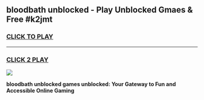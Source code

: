 
## bloodbath unblocked - Play Unblocked Gmaes & Free #k2jmt
<h3>
<a href="https://news.freeplayer.one?title=bloodbath_unblocked&ref=26F">CLICK TO PLAY</a></h3>
<hr>

<h3>
<a href="https://news.freeplayer.one?title=bloodbath_unblocked&ref=26F">CLICK 2 PLAY</a>
  
</h3>

<a href="https://news.freeplayer.one?title=bloodbath_unblocked&ref=26F/"><img src="https://clearcache.store/games.png"></a>


**bloodbath unblocked games unblocked: Your Gateway to Fun and Accessible Online Gaming**
